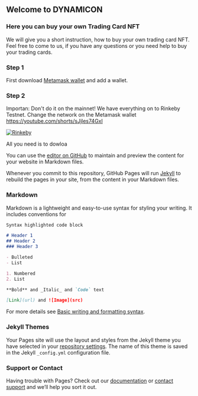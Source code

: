 ## Welcome to DYNAMICON


### Here you can buy your own Trading Card NFT

We will give you a short instruction, how to buy your own trading card NFT. Feel free to come to us, if you have any questions or you need help to buy your trading cards. 

### Step 1
First download [Metamask wallet](https://metamask.io/download/) and add a wallet. 

### Step 2
Importan: Don't do it on the mainnet! We have everything on to Rinkeby Testnet. Change the network on the Metamask wallet
https://youtube.com/shorts/sJjles74GxI


[![Rinkeby](https://img.youtube.com/vi/shorts/sJjles74GxI/0.jpg)](https://youtube.com/shorts/sJjles74GxI "Rinkeby")



All you need is to dowloa



You can use the [editor on GitHub](https://github.com/fridolinvii/Dynamic_Oracle_Based_NFT_BCC22/edit/main/docs/index.md) to maintain and preview the content for your website in Markdown files.

Whenever you commit to this repository, GitHub Pages will run [Jekyll](https://jekyllrb.com/) to rebuild the pages in your site, from the content in your Markdown files.

### Markdown

Markdown is a lightweight and easy-to-use syntax for styling your writing. It includes conventions for

```markdown
Syntax highlighted code block

# Header 1
## Header 2
### Header 3

- Bulleted
- List

1. Numbered
2. List

**Bold** and _Italic_ and `Code` text

[Link](url) and ![Image](src)
```

For more details see [Basic writing and formatting syntax](https://docs.github.com/en/github/writing-on-github/getting-started-with-writing-and-formatting-on-github/basic-writing-and-formatting-syntax).

### Jekyll Themes

Your Pages site will use the layout and styles from the Jekyll theme you have selected in your [repository settings](https://github.com/fridolinvii/Dynamic_Oracle_Based_NFT_BCC22/settings/pages). The name of this theme is saved in the Jekyll `_config.yml` configuration file.

### Support or Contact

Having trouble with Pages? Check out our [documentation](https://docs.github.com/categories/github-pages-basics/) or [contact support](https://support.github.com/contact) and we’ll help you sort it out.
